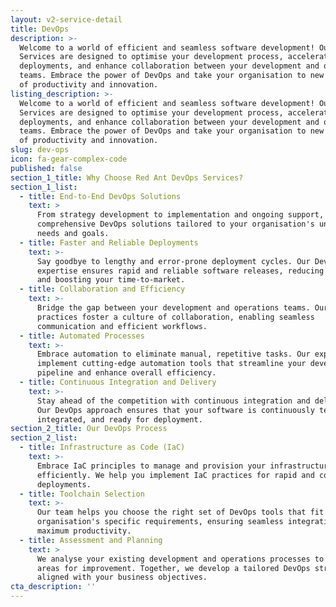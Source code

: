 ```yaml
---
layout: v2-service-detail
title: DevOps
description: >-
  Welcome to a world of efficient and seamless software development! Our DevOps
  Services are designed to optimise your development process, accelerate
  deployments, and enhance collaboration between your development and operations
  teams. Embrace the power of DevOps and take your organisation to new heights
  of productivity and innovation.
listing_description: >-
  Welcome to a world of efficient and seamless software development! Our DevOps
  Services are designed to optimise your development process, accelerate
  deployments, and enhance collaboration between your development and operations
  teams. Embrace the power of DevOps and take your organisation to new heights
  of productivity and innovation.
slug: dev-ops
icon: fa-gear-complex-code
published: false
section_1_title: Why Choose Red Ant DevOps Services?
section_1_list:
  - title: End-to-End DevOps Solutions
    text: >
      From strategy development to implementation and ongoing support, we offer
      comprehensive DevOps solutions tailored to your organisation's unique
      needs and goals.
  - title: Faster and Reliable Deployments
    text: >-
      Say goodbye to lengthy and error-prone deployment cycles. Our DevOps
      expertise ensures rapid and reliable software releases, reducing downtime
      and boosting your time-to-market.
  - title: Collaboration and Efficiency
    text: >-
      Bridge the gap between your development and operations teams. Our DevOps
      practices foster a culture of collaboration, enabling seamless
      communication and efficient workflows.
  - title: Automated Processes
    text: >-
      Embrace automation to eliminate manual, repetitive tasks. Our experts
      implement cutting-edge automation tools that streamline your development
      pipeline and enhance overall efficiency.
  - title: Continuous Integration and Delivery
    text: >-
      Stay ahead of the competition with continuous integration and delivery.
      Our DevOps approach ensures that your software is continuously tested,
      integrated, and ready for deployment.
section_2_title: Our DevOps Process
section_2_list:
  - title: Infrastructure as Code (IaC)
    text: >-
      Embrace IaC principles to manage and provision your infrastructure
      efficiently. We help you implement IaC practices for rapid and consistent
      deployments.
  - title: Toolchain Selection
    text: >-
      Our team helps you choose the right set of DevOps tools that fit your
      organisation's specific requirements, ensuring seamless integration and
      maximum productivity.
  - title: Assessment and Planning
    text: >
      We analyse your existing development and operations processes to identify
      areas for improvement. Together, we develop a tailored DevOps strategy
      aligned with your business objectives.
cta_description: ''
---
```










